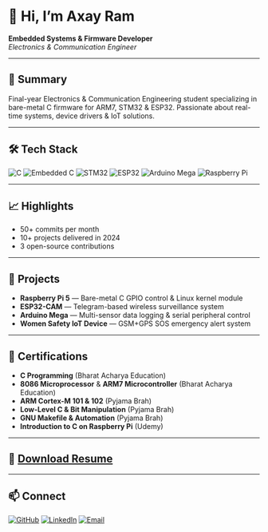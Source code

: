 # 👋 Hi, I’m Axay Ram

**Embedded Systems & Firmware Developer**  
*Electronics & Communication Engineer*

---

## 🔎 Summary
Final-year Electronics & Communication Engineering student specializing in bare-metal C firmware for ARM7, STM32 & ESP32. Passionate about real-time systems, device drivers & IoT solutions.

---

## 🛠️ Tech Stack
![C](https://img.shields.io/badge/C-00599C?style=flat-square&logo=c) ![Embedded C](https://img.shields.io/badge/Embedded%20C-007ACC?style=flat-square) ![STM32](https://img.shields.io/badge/STM32-2C2D72?style=flat-square) ![ESP32](https://img.shields.io/badge/ESP32-303030?style=flat-square) ![Arduino Mega](https://img.shields.io/badge/Arduino%20Mega-00979D?style=flat-square&logo=arduino) ![Raspberry Pi](https://img.shields.io/badge/Raspberry%20Pi-C51A4A?style=flat-square&logo=raspberry-pi)

---

## 📈 Highlights
- 50+ commits per month  
- 10+ projects delivered in 2024  
- 3 open-source contributions  

---

## 🚀 Projects
- **Raspberry Pi 5** — Bare-metal C GPIO control & Linux kernel module  
- **ESP32-CAM** — Telegram-based wireless surveillance system  
- **Arduino Mega** — Multi-sensor data logging & serial peripheral control  
- **Women Safety IoT Device** — GSM+GPS SOS emergency alert system  

---

## 📜 Certifications
- **C Programming** (Bharat Acharya Education)  
- **8086 Microprocessor** & **ARM7 Microcontroller** (Bharat Acharya Education)  
- **ARM Cortex-M 101 & 102** (Pyjama Brah)  
- **Low-Level C & Bit Manipulation** (Pyjama Brah)  
- **GNU Makefile & Automation** (Pyjama Brah)  
- **Introduction to C on Raspberry Pi** (Udemy)  

---

## 📄 [Download Resume](https://example.com/your_resume.pdf)

---

## 📫 Connect
[![GitHub](https://img.shields.io/badge/GitHub-AxayRam-181717?style=flat-square&logo=github)](https://github.com/AxayRam) [![LinkedIn](https://img.shields.io/badge/LinkedIn-Connect-0077B5?style=flat-square&logo=linkedin)](https://linkedin.com/in/your-linkedin-ram-axay) [![Email](https://img.shields.io/badge/Email-axay19392%40gmail.com-D14836?style=flat-square&logo=gmail)](mailto:axay19392@gmail.com)
